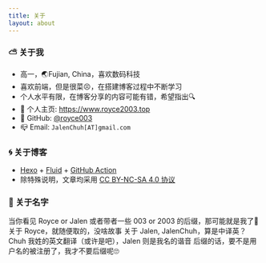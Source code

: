 ```yaml
---
title: 关于
layout: about
---
```


### :partly_sunny: 关于我

- 高一，:earth_asia:Fujian, China，喜欢数码科技
- 喜欢前端，但是很菜:persevere:，在搭建博客过程中不断学习
- 个人水平有限，在博客分享的内容可能有错，希望指出:mag:
- :banana: 个人主页: https://www.royce2003.top
- :octopus: GitHub: [@royce003](https://github.com/royce003)
- :mailbox_closed: Email: `JalenChuh[AT]gmail.com`

### :cyclone: 关于博客

- [Hexo](https://hexo.io/zh-cn) + [Fluid](https://github.com/fluid-dev/hexo-theme-fluid) + [GitHub Action](https://github.com/features/actions)
- 除特殊说明，文章均采用 [CC BY-NC-SA 4.0 协议](https://creativecommons.org/licenses/by-nc-sa/4.0/deed.zh)

### :name_badge: 关于名字

当你看见 Royce or Jalen 或者带者一些 003 or 2003 的后缀，那可能就是我了🍻
关于 Royce，就随便取的，没啥故事
关于 Jalen, JalenChuh，算是中译英？Chuh 我姓的英文翻译（或许是吧），Jalen 则是我名的谐音
后缀的话，要不是用户名的被注册了，我才不要后缀呢🙄
